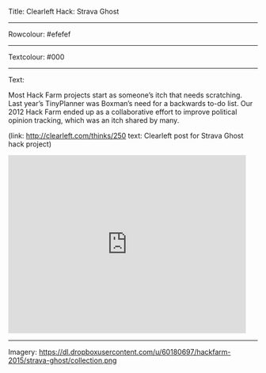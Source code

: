 Title: Clearleft Hack: Strava Ghost

----

Rowcolour: #efefef

----

Textcolour: #000

----

Text: 

Most Hack Farm projects start as someone’s itch that needs scratching. Last year’s TinyPlanner was Boxman’s need for a backwards to-do list. Our 2012 Hack Farm ended up as a collaborative effort to improve political opinion tracking, which was an itch shared by many.

(link: http://clearleft.com/thinks/250 text: Clearleft post for Strava Ghost hack project)

<iframe width="480" height="360" src="https://www.youtube.com/embed/idOk7RNHlGE?rel=0" frameborder="0" allowfullscreen></iframe>

----

Imagery: https://dl.dropboxusercontent.com/u/60180697/hackfarm-2015/strava-ghost/collection.png